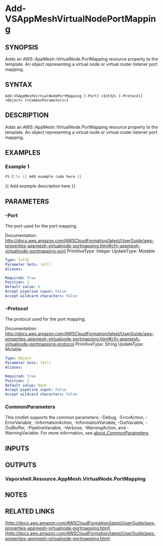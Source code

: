 # Add-VSAppMeshVirtualNodePortMapping

## SYNOPSIS
Adds an AWS::AppMesh::VirtualNode.PortMapping resource property to the template.
An object representing a virtual node or virtual router listener port mapping.

## SYNTAX

```
Add-VSAppMeshVirtualNodePortMapping [-Port] <Int32> [-Protocol] <Object> [<CommonParameters>]
```

## DESCRIPTION
Adds an AWS::AppMesh::VirtualNode.PortMapping resource property to the template.
An object representing a virtual node or virtual router listener port mapping.

## EXAMPLES

### Example 1
```powershell
PS C:\> {{ Add example code here }}
```

{{ Add example description here }}

## PARAMETERS

### -Port
The port used for the port mapping.

Documentation: http://docs.aws.amazon.com/AWSCloudFormation/latest/UserGuide/aws-properties-appmesh-virtualnode-portmapping.html#cfn-appmesh-virtualnode-portmapping-port
PrimitiveType: Integer
UpdateType: Mutable

```yaml
Type: Int32
Parameter Sets: (All)
Aliases:

Required: True
Position: 1
Default value: 0
Accept pipeline input: False
Accept wildcard characters: False
```

### -Protocol
The protocol used for the port mapping.

Documentation: http://docs.aws.amazon.com/AWSCloudFormation/latest/UserGuide/aws-properties-appmesh-virtualnode-portmapping.html#cfn-appmesh-virtualnode-portmapping-protocol
PrimitiveType: String
UpdateType: Mutable

```yaml
Type: Object
Parameter Sets: (All)
Aliases:

Required: True
Position: 2
Default value: None
Accept pipeline input: False
Accept wildcard characters: False
```

### CommonParameters
This cmdlet supports the common parameters: -Debug, -ErrorAction, -ErrorVariable, -InformationAction, -InformationVariable, -OutVariable, -OutBuffer, -PipelineVariable, -Verbose, -WarningAction, and -WarningVariable. For more information, see [about_CommonParameters](http://go.microsoft.com/fwlink/?LinkID=113216).

## INPUTS

## OUTPUTS

### Vaporshell.Resource.AppMesh.VirtualNode.PortMapping
## NOTES

## RELATED LINKS

[http://docs.aws.amazon.com/AWSCloudFormation/latest/UserGuide/aws-properties-appmesh-virtualnode-portmapping.html](http://docs.aws.amazon.com/AWSCloudFormation/latest/UserGuide/aws-properties-appmesh-virtualnode-portmapping.html)

